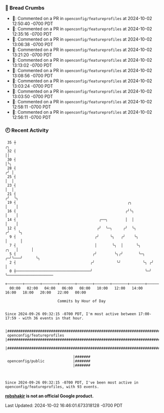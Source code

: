 ### 🍞 Bread Crumbs

 * 💬: Commented on a PR in  `openconfig/featureprofiles` at 2024-10-02 12:50:40 -0700 PDT
 * 💬: Commented on a PR in  `openconfig/featureprofiles` at 2024-10-02 12:35:16 -0700 PDT
 * 💬: Commented on a PR in  `openconfig/featureprofiles` at 2024-10-02 13:06:38 -0700 PDT
 * 💬: Commented on a PR in  `openconfig/featureprofiles` at 2024-10-02 13:21:20 -0700 PDT
 * 💬: Commented on a PR in  `openconfig/featureprofiles` at 2024-10-02 13:13:02 -0700 PDT
 * 💬: Commented on a PR in  `openconfig/featureprofiles` at 2024-10-02 13:08:56 -0700 PDT
 * 💬: Commented on a PR in  `openconfig/featureprofiles` at 2024-10-02 13:03:24 -0700 PDT
 * 💬: Commented on a PR in  `openconfig/featureprofiles` at 2024-10-02 13:03:50 -0700 PDT
 * 💬: Commented on a PR in  `openconfig/featureprofiles` at 2024-10-02 12:58:11 -0700 PDT
 * 💬: Commented on a PR in  `openconfig/featureprofiles` at 2024-10-02 12:56:11 -0700 PDT

### 🕘 Recent Activity
```
 35 ┼                                                                        ╭╮
 32 ┤                                                                        ││
 30 ┤                                                                        │╰╮
 28 ┤                                                                       ╭╯ │
 25 ┤                                                                       │  │
 23 ┤                                                                       │  │
 21 ┤                                                                      ╭╯  ╰╮
 19 ┤                                                   ╭╮                 │    │
 16 ┤                                                  ╭╯╰╮                │    │
 14 ┤                                      ╭──╮        │  │                │    │
 12 ┤                                     ╭╯  ╰─╮     ╭╯  ╰╮              ╭╯    ╰╮
  9 ┤                                    ╭╯     ╰╮   ╭╯    ╰╮             │      │
  7 ┤                                    │       ╰╮  │      ╰╮       ╭╮   │      │
  5 ┤                                   ╭╯        ╰╮╭╯       ╰─╮   ╭─╯╰───╯      ╰╮
  2 ┤                                  ╭╯          ╰╯          ╰╮ ╭╯              │
  0 ┼──────────────────────────────────╯                        ╰─╯               ╰─────────────────────
    +───────+───────+───────+───────+───────+───────+───────+───────+───────+───────+───────+───────+────
  00:00   02:00   04:00   06:00   08:00   10:00   12:00   14:00   16:00   18:00   20:00   22:00   00:00   

						Commits by Hour of Day


Since 2024-09-26 09:32:15 -0700 PDT, I'm most active between 17:00-17:59 - with 36 events in that hour.

```



```
                               |#############################################################################################
 openconfig/featureprofiles    |#############################################################################################
                               |#############################################################################################

                               |#######
 openconfig/public             |#######
                               |#######



Since 2024-09-26 09:32:15 -0700 PDT, I've been most active in openconfig/featureprofiles, with 93 events.

```
**[robshakir](mailto:robjs@google.com) is not an official Google product.**  


Last Updated: 2024-10-02 16:46:01.673318128 -0700 PDT
